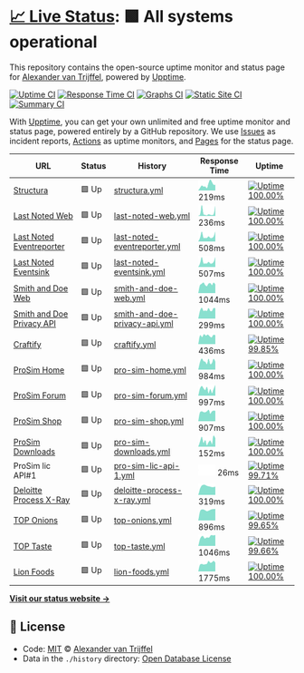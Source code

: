# [📈 Live Status](https://structura.ws): <!--live status--> **🟩 All systems operational**

This repository contains the open-source uptime monitor and status page for [Alexander van Trijffel](https://structura.ws), powered by [Upptime](https://github.com/upptime/upptime).

[![Uptime CI](https://github.com/koj-co/upptime/workflows/Uptime%20CI/badge.svg)](https://github.com/koj-co/upptime/actions?query=workflow%3A%22Uptime+CI%22)
[![Response Time CI](https://github.com/koj-co/upptime/workflows/Response%20Time%20CI/badge.svg)](https://github.com/koj-co/upptime/actions?query=workflow%3A%22Response+Time+CI%22)
[![Graphs CI](https://github.com/koj-co/upptime/workflows/Graphs%20CI/badge.svg)](https://github.com/koj-co/upptime/actions?query=workflow%3A%22Graphs+CI%22)
[![Static Site CI](https://github.com/koj-co/upptime/workflows/Static%20Site%20CI/badge.svg)](https://github.com/koj-co/upptime/actions?query=workflow%3A%22Static+Site+CI%22)
[![Summary CI](https://github.com/koj-co/upptime/workflows/Summary%20CI/badge.svg)](https://github.com/koj-co/upptime/actions?query=workflow%3A%22Summary+CI%22)

With [Upptime](https://upptime.js.org), you can get your own unlimited and free uptime monitor and status page, powered entirely by a GitHub repository. We use [Issues](https://github.com/alexandervantrijffel/upptimemonitoring/issues) as incident reports, [Actions](https://github.com/alexandervantrijffel/upptimemonitoring/actions) as uptime monitors, and [Pages](https://structura.ws) for the status page.

<!--start: status pages-->
<!-- This summary is generated by Upptime (https://github.com/upptime/upptime) -->
<!-- Do not edit this manually, your changes will be overwritten -->

| URL                                                                                 | Status | History                                                                                                                                         | Response Time                                                                                  | Uptime                                                                                                                                                                                                                                                                                           |
| ----------------------------------------------------------------------------------- | ------ | ----------------------------------------------------------------------------------------------------------------------------------------------- | ---------------------------------------------------------------------------------------------- | ------------------------------------------------------------------------------------------------------------------------------------------------------------------------------------------------------------------------------------------------------------------------------------------------ |
| [Structura](https://structura.ws)                                                   | 🟩 Up  | [structura.yml](https://github.com/alexandervantrijffel/upptimemonitoring/commits/master/history/structura.yml)                                 | <img alt="Response time graph" src="./graphs/structura.png" height="20"> 219ms                 | [![Uptime 100.00%](https://img.shields.io/endpoint?url=https%3A%2F%2Fraw.githubusercontent.com%2Falexandervantrijffel%2Fupptimemonitoring%2Fmaster%2Fapi%2Fstructura%2Fuptime.json)](https://alexandervantrijffel.github.io/upptimemonitoring/history/structura)                                 |
| [Last Noted Web](https://lastnoted.com)                                             | 🟩 Up  | [last-noted-web.yml](https://github.com/alexandervantrijffel/upptimemonitoring/commits/master/history/last-noted-web.yml)                       | <img alt="Response time graph" src="./graphs/last-noted-web.png" height="20"> 236ms            | [![Uptime 100.00%](https://img.shields.io/endpoint?url=https%3A%2F%2Fraw.githubusercontent.com%2Falexandervantrijffel%2Fupptimemonitoring%2Fmaster%2Fapi%2Flast-noted-web%2Fuptime.json)](https://alexandervantrijffel.github.io/upptimemonitoring/history/last-noted-web)                       |
| [Last Noted Eventreporter](https://lastnoted.com/eventreporter)                     | 🟩 Up  | [last-noted-eventreporter.yml](https://github.com/alexandervantrijffel/upptimemonitoring/commits/master/history/last-noted-eventreporter.yml)   | <img alt="Response time graph" src="./graphs/last-noted-eventreporter.png" height="20"> 508ms  | [![Uptime 100.00%](https://img.shields.io/endpoint?url=https%3A%2F%2Fraw.githubusercontent.com%2Falexandervantrijffel%2Fupptimemonitoring%2Fmaster%2Fapi%2Flast-noted-eventreporter%2Fuptime.json)](https://alexandervantrijffel.github.io/upptimemonitoring/history/last-noted-eventreporter)   |
| [Last Noted Eventsink](https://lastnoted.com/eventsink)                             | 🟩 Up  | [last-noted-eventsink.yml](https://github.com/alexandervantrijffel/upptimemonitoring/commits/master/history/last-noted-eventsink.yml)           | <img alt="Response time graph" src="./graphs/last-noted-eventsink.png" height="20"> 507ms      | [![Uptime 100.00%](https://img.shields.io/endpoint?url=https%3A%2F%2Fraw.githubusercontent.com%2Falexandervantrijffel%2Fupptimemonitoring%2Fmaster%2Fapi%2Flast-noted-eventsink%2Fuptime.json)](https://alexandervantrijffel.github.io/upptimemonitoring/history/last-noted-eventsink)           |
| [Smith and Doe Web](https://www.smithanddoe.com)                                    | 🟩 Up  | [smith-and-doe-web.yml](https://github.com/alexandervantrijffel/upptimemonitoring/commits/master/history/smith-and-doe-web.yml)                 | <img alt="Response time graph" src="./graphs/smith-and-doe-web.png" height="20"> 1044ms        | [![Uptime 100.00%](https://img.shields.io/endpoint?url=https%3A%2F%2Fraw.githubusercontent.com%2Falexandervantrijffel%2Fupptimemonitoring%2Fmaster%2Fapi%2Fsmith-and-doe-web%2Fuptime.json)](https://alexandervantrijffel.github.io/upptimemonitoring/history/smith-and-doe-web)                 |
| [Smith and Doe Privacy API](https://www.smithanddoe.com/privacy/API/QuickScanModel) | 🟩 Up  | [smith-and-doe-privacy-api.yml](https://github.com/alexandervantrijffel/upptimemonitoring/commits/master/history/smith-and-doe-privacy-api.yml) | <img alt="Response time graph" src="./graphs/smith-and-doe-privacy-api.png" height="20"> 299ms | [![Uptime 100.00%](https://img.shields.io/endpoint?url=https%3A%2F%2Fraw.githubusercontent.com%2Falexandervantrijffel%2Fupptimemonitoring%2Fmaster%2Fapi%2Fsmith-and-doe-privacy-api%2Fuptime.json)](https://alexandervantrijffel.github.io/upptimemonitoring/history/smith-and-doe-privacy-api) |
| [Craftify](https://craftify.nl)                                                     | 🟩 Up  | [craftify.yml](https://github.com/alexandervantrijffel/upptimemonitoring/commits/master/history/craftify.yml)                                   | <img alt="Response time graph" src="./graphs/craftify.png" height="20"> 436ms                  | [![Uptime 99.85%](https://img.shields.io/endpoint?url=https%3A%2F%2Fraw.githubusercontent.com%2Falexandervantrijffel%2Fupptimemonitoring%2Fmaster%2Fapi%2Fcraftify%2Fuptime.json)](https://alexandervantrijffel.github.io/upptimemonitoring/history/craftify)                                    |
| [ProSim Home](https://prosim-ar.com)                                                | 🟩 Up  | [pro-sim-home.yml](https://github.com/alexandervantrijffel/upptimemonitoring/commits/master/history/pro-sim-home.yml)                           | <img alt="Response time graph" src="./graphs/pro-sim-home.png" height="20"> 984ms              | [![Uptime 100.00%](https://img.shields.io/endpoint?url=https%3A%2F%2Fraw.githubusercontent.com%2Falexandervantrijffel%2Fupptimemonitoring%2Fmaster%2Fapi%2Fpro-sim-home%2Fuptime.json)](https://alexandervantrijffel.github.io/upptimemonitoring/history/pro-sim-home)                           |
| [ProSim Forum](https://forum.prosim-ar.com)                                         | 🟩 Up  | [pro-sim-forum.yml](https://github.com/alexandervantrijffel/upptimemonitoring/commits/master/history/pro-sim-forum.yml)                         | <img alt="Response time graph" src="./graphs/pro-sim-forum.png" height="20"> 997ms             | [![Uptime 100.00%](https://img.shields.io/endpoint?url=https%3A%2F%2Fraw.githubusercontent.com%2Falexandervantrijffel%2Fupptimemonitoring%2Fmaster%2Fapi%2Fpro-sim-forum%2Fuptime.json)](https://alexandervantrijffel.github.io/upptimemonitoring/history/pro-sim-forum)                         |
| [ProSim Shop](https://shop.prosim-ar.com)                                           | 🟩 Up  | [pro-sim-shop.yml](https://github.com/alexandervantrijffel/upptimemonitoring/commits/master/history/pro-sim-shop.yml)                           | <img alt="Response time graph" src="./graphs/pro-sim-shop.png" height="20"> 907ms              | [![Uptime 100.00%](https://img.shields.io/endpoint?url=https%3A%2F%2Fraw.githubusercontent.com%2Falexandervantrijffel%2Fupptimemonitoring%2Fmaster%2Fapi%2Fpro-sim-shop%2Fuptime.json)](https://alexandervantrijffel.github.io/upptimemonitoring/history/pro-sim-shop)                           |
| [ProSim Downloads](https://cdndl.prosim-ar.com/ProSimB738)                          | 🟩 Up  | [pro-sim-downloads.yml](https://github.com/alexandervantrijffel/upptimemonitoring/commits/master/history/pro-sim-downloads.yml)                 | <img alt="Response time graph" src="./graphs/pro-sim-downloads.png" height="20"> 152ms         | [![Uptime 100.00%](https://img.shields.io/endpoint?url=https%3A%2F%2Fraw.githubusercontent.com%2Falexandervantrijffel%2Fupptimemonitoring%2Fmaster%2Fapi%2Fpro-sim-downloads%2Fuptime.json)](https://alexandervantrijffel.github.io/upptimemonitoring/history/pro-sim-downloads)                 |
| ProSim lic API#1                                                                    | 🟩 Up  | [pro-sim-lic-api-1.yml](https://github.com/alexandervantrijffel/upptimemonitoring/commits/master/history/pro-sim-lic-api-1.yml)                 | <img alt="Response time graph" src="./graphs/pro-sim-lic-api-1.png" height="20"> 26ms          | [![Uptime 99.71%](https://img.shields.io/endpoint?url=https%3A%2F%2Fraw.githubusercontent.com%2Falexandervantrijffel%2Fupptimemonitoring%2Fmaster%2Fapi%2Fpro-sim-lic-api-1%2Fuptime.json)](https://alexandervantrijffel.github.io/upptimemonitoring/history/pro-sim-lic-api-1)                  |
| [Deloitte Process X-Ray](https://processxray.deloitte.com/x/process-x-ray)          | 🟩 Up  | [deloitte-process-x-ray.yml](https://github.com/alexandervantrijffel/upptimemonitoring/commits/master/history/deloitte-process-x-ray.yml)       | <img alt="Response time graph" src="./graphs/deloitte-process-x-ray.png" height="20"> 319ms    | [![Uptime 100.00%](https://img.shields.io/endpoint?url=https%3A%2F%2Fraw.githubusercontent.com%2Falexandervantrijffel%2Fupptimemonitoring%2Fmaster%2Fapi%2Fdeloitte-process-x-ray%2Fuptime.json)](https://alexandervantrijffel.github.io/upptimemonitoring/history/deloitte-process-x-ray)       |
| [TOP Onions](https://www.toponions.com)                                             | 🟩 Up  | [top-onions.yml](https://github.com/alexandervantrijffel/upptimemonitoring/commits/master/history/top-onions.yml)                               | <img alt="Response time graph" src="./graphs/top-onions.png" height="20"> 896ms                | [![Uptime 99.65%](https://img.shields.io/endpoint?url=https%3A%2F%2Fraw.githubusercontent.com%2Falexandervantrijffel%2Fupptimemonitoring%2Fmaster%2Fapi%2Ftop-onions%2Fuptime.json)](https://alexandervantrijffel.github.io/upptimemonitoring/history/top-onions)                                |
| [TOP Taste](https://www.top-taste.com)                                              | 🟩 Up  | [top-taste.yml](https://github.com/alexandervantrijffel/upptimemonitoring/commits/master/history/top-taste.yml)                                 | <img alt="Response time graph" src="./graphs/top-taste.png" height="20"> 1046ms                | [![Uptime 99.66%](https://img.shields.io/endpoint?url=https%3A%2F%2Fraw.githubusercontent.com%2Falexandervantrijffel%2Fupptimemonitoring%2Fmaster%2Fapi%2Ftop-taste%2Fuptime.json)](https://alexandervantrijffel.github.io/upptimemonitoring/history/top-taste)                                  |
| [Lion Foods](https://lionfoods.nl)                                                  | 🟩 Up  | [lion-foods.yml](https://github.com/alexandervantrijffel/upptimemonitoring/commits/master/history/lion-foods.yml)                               | <img alt="Response time graph" src="./graphs/lion-foods.png" height="20"> 1775ms               | [![Uptime 100.00%](https://img.shields.io/endpoint?url=https%3A%2F%2Fraw.githubusercontent.com%2Falexandervantrijffel%2Fupptimemonitoring%2Fmaster%2Fapi%2Flion-foods%2Fuptime.json)](https://alexandervantrijffel.github.io/upptimemonitoring/history/lion-foods)                               |

<!--end: status pages-->

[**Visit our status website →**](https://structura.ws)

## 📄 License

- Code: [MIT](./LICENSE) © [Alexander van Trijffel](https://structura.ws)
- Data in the `./history` directory: [Open Database License](https://opendatacommons.org/licenses/odbl/1-0/)

